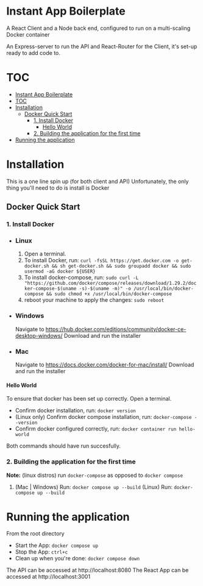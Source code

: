 # Instant App Boilerplate
A React Client and a Node back end, configured to run on a multi-scaling Docker container

An Express-server to run the API and React-Router for the Client, it's set-up ready to add code to.

# TOC
<!-- TOC depthFrom:1 depthTo:6 withLinks:1 updateOnSave:0 orderedList:0 -->
- [Instant App Boilerplate](#instant-app-boilerplate)
- [TOC](#toc)
- [Installation](#installation)
  - [Docker Quick Start](#docker-quick-start)
    - [1. Install Docker](#1-install-docker)
      - [Hello World](#hello-world)
    - [2. Building the application for the first time](#2-building-the-application-for-the-first-time)
- [Running the application](#running-the-application)

# Installation
This is a one line spin up (for both client and API)
Unfortunately, the only thing you'll need to do is install is Docker

## Docker Quick Start
### 1. Install Docker
- ### Linux
  1. Open a terminal.
  2. To install Docker, run: `curl -fsSL https://get.docker.com -o get-docker.sh && sh get-docker.sh && sudo groupadd docker && sudo usermod -aG docker ${USER}`
  3. To install docker-compose, run: `sudo curl -L "https://github.com/docker/compose/releases/download/1.29.2/docker-compose-$(uname -s)-$(uname -m)" -o /usr/local/bin/docker-compose && sudo chmod +x /usr/local/bin/docker-compose`
  4. reboot your machine to apply the changes: `sudo reboot`
- ### Windows
  Navigate to https://hub.docker.com/editions/community/docker-ce-desktop-windows/
  Download and run the installer
- ### Mac
  Navigate to https://docs.docker.com/docker-for-mac/install/
  Download and run the installer

#### Hello World
To ensure that docker has been set up correctly.
Open a terminal.
 - Confirm docker installation, run: `docker version`
 - (Linux only) Confirm docker compose installation, run: `docker-compose --version`
 - Confirm docker configured correctly, run: `docker container run hello-world`

Both commands should have run succesfully.

### 2. Building the application for the first time
**Note:** (linux distros) run `docker-compose` as opposed to `docker compose`
1. (Mac | Windows) Run: `docker compose up --build` (Linux) Run: `docker-compose up --build`

# Running the application
From the root directory
- Start the App: `docker compose up`
- Stop the App: `ctrl+c`
- Clean up when you're done: `docker compose down`

The API can be accessed at http://localhost:8080
The React App can be accessed at http://localhost:3001
